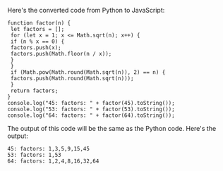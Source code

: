 Here's the converted code from Python to JavaScript:
```
function factor(n) {
 let factors = [];
 for (let x = 1; x <= Math.sqrt(n); x++) {
 if (n % x == 0) {
 factors.push(x);
 factors.push(Math.floor(n / x));
 }
 }
 if (Math.pow(Math.round(Math.sqrt(n)), 2) == n) {
 factors.push(Math.round(Math.sqrt(n)));
 }
 return factors;
}
console.log("45: factors: " + factor(45).toString());
console.log("53: factors: " + factor(53).toString());
console.log("64: factors: " + factor(64).toString());
```
The output of this code will be the same as the Python code. Here's the output:
```
45: factors: 1,3,5,9,15,45
53: factors: 1,53
64: factors: 1,2,4,8,16,32,64
```

